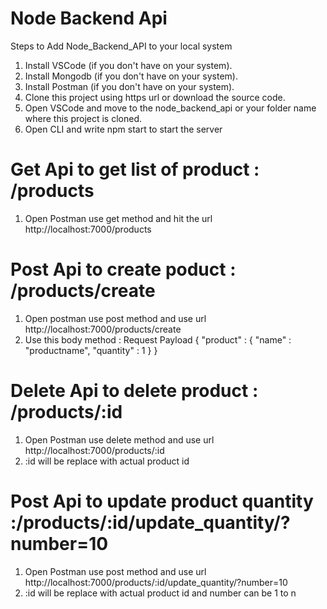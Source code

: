 ﻿# Node Backend Api
Steps to Add Node_Backend_API to your local system
1. Install VSCode (if you don't have on your system).
2. Install Mongodb (if you don't have on your system).
3. Install Postman (if you don't have on your system).
4. Clone this project using https url or download the source code.
5. Open VSCode and move to the node_backend_api or your folder name where this project is cloned.
6. Open CLI and write npm start to start the server

# Get Api to get list of product : /products
1. Open Postman use get method and hit the url http://localhost:7000/products

# Post Api to create poduct : /products/create
1. Open postman use post method and use url http://localhost:7000/products/create
2. Use this body method : Request Payload
{
    "product" : {
        "name" : "productname",
        "quantity" : 1
    }
}

# Delete Api to delete product : /products/:id
1. Open Postman use delete method and use url http://localhost:7000/products/:id
2. :id will be replace with actual product id

# Post Api to update product quantity :/products/:id/update_quantity/?number=10
1. Open Postman use post method and use url http://localhost:7000/products/:id/update_quantity/?number=10
2. :id will be replace with actual product id and number can be 1 to n
